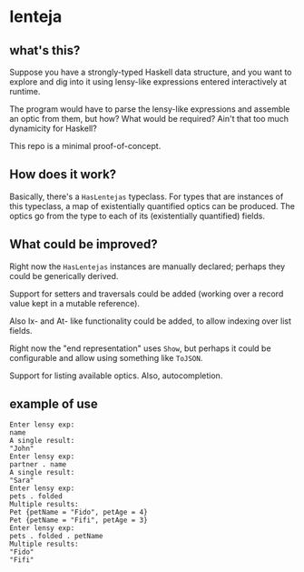 # lenteja

## what's this?

Suppose you have a strongly-typed Haskell data structure, and you want to explore and dig into it using lensy-like expressions entered interactively at runtime.

The program would have to parse the lensy-like expressions and assemble an optic from them, but how? What would be required? Ain't that too much dynamicity for Haskell?

This repo is a minimal proof-of-concept.

## How does it work?

Basically, there's a `HasLentejas` typeclass. For types that are instances of this typeclass, a map of existentially quantified optics can be produced. The optics go from the type to each of its (existentially quantified) fields.

## What could be improved?

Right now the `HasLentejas` instances are manually declared; perhaps they could be generically derived.

Support for setters and traversals could be added (working over a record value kept in a mutable reference).

Also Ix- and At- like functionality could be added, to allow indexing over list fields. 

Right now the "end representation" uses `Show`, but perhaps it could be configurable and allow using something like `ToJSON`.

Support for listing available optics. Also, autocompletion. 

## example of use

    Enter lensy exp:
    name
    A single result:
    "John"
    Enter lensy exp:
    partner . name
    A single result:
    "Sara"
    Enter lensy exp:
    pets . folded
    Multiple results:
    Pet {petName = "Fido", petAge = 4}
    Pet {petName = "Fifi", petAge = 3}
    Enter lensy exp:
    pets . folded . petName
    Multiple results:
    "Fido"
    "Fifi"

